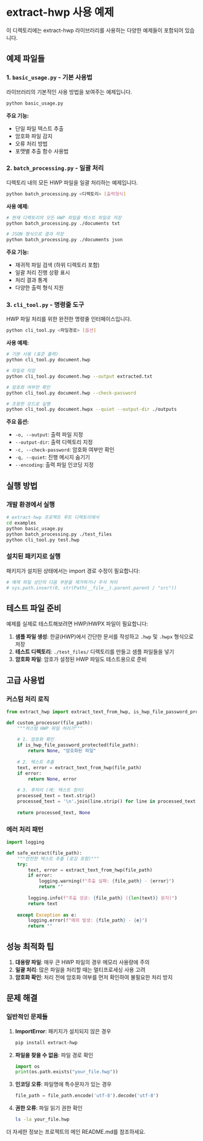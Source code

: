 # extract-hwp 사용 예제

이 디렉토리에는 extract-hwp 라이브러리를 사용하는 다양한 예제들이 포함되어 있습니다.

## 예제 파일들

### 1. `basic_usage.py` - 기본 사용법
라이브러리의 기본적인 사용 방법을 보여주는 예제입니다.

```bash
python basic_usage.py
```

**주요 기능:**
- 단일 파일 텍스트 추출
- 암호화 파일 감지
- 오류 처리 방법
- 포맷별 추출 함수 사용법

### 2. `batch_processing.py` - 일괄 처리
디렉토리 내의 모든 HWP 파일을 일괄 처리하는 예제입니다.

```bash
python batch_processing.py <디렉토리> [출력형식]
```

**사용 예제:**
```bash
# 현재 디렉토리의 모든 HWP 파일을 텍스트 파일로 저장
python batch_processing.py ./documents txt

# JSON 형식으로 결과 저장
python batch_processing.py ./documents json
```

**주요 기능:**
- 재귀적 파일 검색 (하위 디렉토리 포함)
- 일괄 처리 진행 상황 표시
- 처리 결과 통계
- 다양한 출력 형식 지원

### 3. `cli_tool.py` - 명령줄 도구
HWP 파일 처리를 위한 완전한 명령줄 인터페이스입니다.

```bash
python cli_tool.py <파일경로> [옵션]
```

**사용 예제:**
```bash
# 기본 사용 (표준 출력)
python cli_tool.py document.hwp

# 파일로 저장
python cli_tool.py document.hwp --output extracted.txt

# 암호화 여부만 확인
python cli_tool.py document.hwp --check-password

# 조용한 모드로 실행
python cli_tool.py document.hwpx --quiet --output-dir ./outputs
```

**주요 옵션:**
- `-o, --output`: 출력 파일 지정
- `--output-dir`: 출력 디렉토리 지정
- `-c, --check-password`: 암호화 여부만 확인
- `-q, --quiet`: 진행 메시지 숨기기
- `--encoding`: 출력 파일 인코딩 지정

## 실행 방법

### 개발 환경에서 실행
```bash
# extract-hwp 프로젝트 루트 디렉토리에서
cd examples
python basic_usage.py
python batch_processing.py ./test_files
python cli_tool.py test.hwp
```

### 설치된 패키지로 실행
패키지가 설치된 상태에서는 import 경로 수정이 필요합니다:

```python
# 예제 파일 상단의 다음 부분을 제거하거나 주석 처리
# sys.path.insert(0, str(Path(__file__).parent.parent / "src"))
```

## 테스트 파일 준비

예제를 실제로 테스트해보려면 HWP/HWPX 파일이 필요합니다:

1. **샘플 파일 생성**: 한글(HWP)에서 간단한 문서를 작성하고 `.hwp` 및 `.hwpx` 형식으로 저장
2. **테스트 디렉토리**: `./test_files/` 디렉토리를 만들고 샘플 파일들을 넣기
3. **암호화 파일**: 암호가 설정된 HWP 파일도 테스트용으로 준비

## 고급 사용법

### 커스텀 처리 로직
```python
from extract_hwp import extract_text_from_hwp, is_hwp_file_password_protected

def custom_processor(file_path):
    """커스텀 HWP 파일 처리기"""
    
    # 1. 암호화 확인
    if is_hwp_file_password_protected(file_path):
        return None, "암호화된 파일"
    
    # 2. 텍스트 추출
    text, error = extract_text_from_hwp(file_path)
    if error:
        return None, error
    
    # 3. 후처리 (예: 텍스트 정리)
    processed_text = text.strip()
    processed_text = '\n'.join(line.strip() for line in processed_text.split('\n') if line.strip())
    
    return processed_text, None
```

### 에러 처리 패턴
```python
import logging

def safe_extract(file_path):
    """안전한 텍스트 추출 (로깅 포함)"""
    try:
        text, error = extract_text_from_hwp(file_path)
        if error:
            logging.warning(f"추출 실패: {file_path} - {error}")
            return ""
        
        logging.info(f"추출 성공: {file_path} ({len(text)} 문자)")
        return text
        
    except Exception as e:
        logging.error(f"예외 발생: {file_path} - {e}")
        return ""
```

## 성능 최적화 팁

1. **대용량 파일**: 매우 큰 HWP 파일의 경우 메모리 사용량에 주의
2. **일괄 처리**: 많은 파일을 처리할 때는 멀티프로세싱 사용 고려
3. **암호화 확인**: 처리 전에 암호화 여부를 먼저 확인하여 불필요한 처리 방지

## 문제 해결

### 일반적인 문제들

1. **ImportError**: 패키지가 설치되지 않은 경우
   ```bash
   pip install extract-hwp
   ```

2. **파일을 찾을 수 없음**: 파일 경로 확인
   ```python
   import os
   print(os.path.exists("your_file.hwp"))
   ```

3. **인코딩 오류**: 파일명에 특수문자가 있는 경우
   ```python
   file_path = file_path.encode('utf-8').decode('utf-8')
   ```

4. **권한 오류**: 파일 읽기 권한 확인
   ```bash
   ls -la your_file.hwp
   ```

더 자세한 정보는 프로젝트의 메인 README.md를 참조하세요.